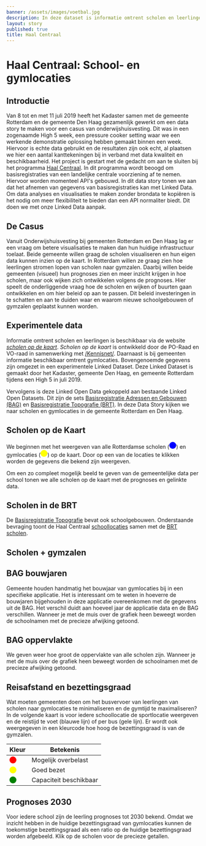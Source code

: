 ```yaml
---
banner: /assets/images/voetbal.jpg
description: In deze dataset is informatie omtrent scholen en leerlingen gecombineerd met informatie over gymlocaties.  Bovengenoemde gegevens zijn omgezet in een experimentele Linked Dataset.  Deze Linked Dataset is gemaakt door het Kadaster, gemeente Den Haag en gemeente Rotterdam tijdens een High 5 in juli 2019.
layout: story
published: true
title: Haal Centraal
---
```


# Haal Centraal: School- en gymlocaties

## Introductie

Van 8 tot en met 11 juli 2019 heeft het Kadaster samen met de gemeente Rotterdam en de gemeente Den Haag gezamenlijk gewerkt om een data story te maken voor een casus van onderwijshuisvesting.  Dit was in een zogenaamde High 5 week, een pressure cooker setting waar we een werkende demonstratie oplossing hebben gemaakt binnen een week.  Hiervoor is echte data gebruikt en de resultaten zijn ook echt, al plaatsen we hier een aantal kanttekeningen bij in verband met data kwaliteit en beschikbaarheid.  Het project is gestart met de gedacht om aan te sluiten bij het programma [Haal Centraal](https://www.vngrealisatie.nl/nieuws/start-programma-haal-centraal).  In dit programma wordt beoogd om basisregistraties van een landelijke centrale voorziening af te nemen.  Hiervoor worden momenteel API's gebouwd.  In dit data story tonen we aan dat het afnemen van gegevens van basisregistraties kan met Linked Data.  Om data analyses en visualisaties te maken zonder brondata te kopiëren is het nodig om meer flexibiliteit te bieden dan een API normaliter biedt.  Dit doen we met onze Linked Data aanpak.

## De Casus

Vanuit Onderwijshuisvesting bij gemeenten Rotterdam en Den Haag lag er een vraag om betere visualisaties te maken dan hun huidige infrastructuur toelaat.  Beide gemeente willen graag de scholen visualiseren en hun eigen data kunnen inzien op de kaart.  In Rotterdam willen ze graag zien hoe leerlingen stromen lopen van scholen naar gymzalen.  Daarbij willen beide gemeenten (visueel) hun prognoses zien en meer inzicht krijgen in hoe scholen, maar ook wijken zich ontwikkelen volgens de prognoses.  Hier speelt de onderliggende vraag hoe de scholen en wijken of buurten gaan ontwikkelen en om hier beleid op aan te passen.  Dit beleid investeringen in te schatten en aan te duiden waar en waarom nieuwe schoolgebouwen of gymzalen geplaatst kunnen worden.

## Experimentele data

Informatie omtrent scholen en leerlingen is beschikbaar via de website [*scholen op de kaart*](https://www.scholenopdekaart.nl).  *Scholen op de kaart* is ontwikkeld door de PO-Raad en VO-raad in samenwerking met [/Kennisnet/](https://www.kennisnet.nl).  Daarnaast is bij gemeenten informatie beschikbaar omtrent gymlocaties.  Bovengenoemde gegevens zijn omgezet in een experimentele Linked Dataset.  Deze Linked Dataset is gemaakt door het Kadaster, gemeente Den Haag, en gemeente Rotterdam tijdens een High 5 in juli 2019.

Vervolgens is deze Linked Open Data gekoppeld aan bestaande Linked Open Datasets.  Dit zijn de sets [Basisregistratie Adressen en Gebouwen (BAG)](https://www.pdok.nl/introductie/-/article/basisregistratie-adressen-en-gebouwen-ba-1) en [Basisregistratie Topografie (BRT)](https://www.pdok.nl/introductie/-/article/basisregistratie-topografie-brt-topnl).  In deze Data Story kijken we naar scholen en gymlocaties in de gemeente Rotterdam en Den Haag.

## Scholen op de Kaart

<p>We beginnen met het weergeven van alle Rotterdamse scholen (<svg height="18" viewBox="0 0 18 18" xmlns="http://www.w3.org/2000/svg"><circle cx="9" cy="9" fill="blue" r="9"></circle></svg>) en gymlocaties (<svg height="18" viewBox="0 0 18 18" xmlns="http://www.w3.org/2000/svg"><circle cx="9" cy="9" fill="yellow" r="9"></circle></svg>) op de kaart.  Door op een van de locaties te klikken worden de gegevens die bekend zijn weergeven.</p>

Om een zo compleet mogelijk beeld te geven van de gemeentelijke data per school tonen we alle scholen op de kaart met de prognoses en gelinkte data.

<query data-config-ref="https://kadaster.triply.cc/haal-centraal/scholen-sportlocaties/queries/label-scholen">
</query>

## Scholen in de BRT

De [Basisregistratie Topografie](https://www.pdok.nl/introductie/-/article/basisregistratie-topografie-brt-topnl) bevat ook schoolgebouwen.  Onderstaande bevraging toont de Haal Centraal [schoollocaties](https://kadaster.triply.cc/haal-centraal/scholen-sportlocaties/browser?resource=https%3A%2F%2Fkadaster.triply.cc%2Fhaal-centraal%2Fscholen-sportlocaties%2Fvocab%2FSchoollocatie) samen met de [BRT scholen](https://www.pdok.nl/datamodel/-/article/basisregistratie-topografie-brt-topnl#School).

<query data-config-ref="https://kadaster.triply.cc/haal-centraal/scholen-sportlocaties/queries/scholen-brt">
</query>

## Scholen + gymzalen

<query data-config-ref="https://kadaster.triply.cc/haal-centraal/scholen-sportlocaties/queries/scholen-gymlocaties-3d">
</query>

## BAG bouwjaren

Gemeente houden handmatig het bouwjaar van gymlocaties bij in een specifieke applicatie. Het is interessant om te weten in hoeverre de bouwjaren bijgehouden in deze applicatie overeenkomen met de gegevens uit de BAG. Het verschil duidt aan hoeveel jaar de applicatie data en de BAG verschillen. Wanneer je met de muis over de grafiek heen beweegt worden de schoolnamen met de precieze afwijking getoond.

<query data-config-ref="https://kadaster.triply.cc/haal-centraal/scholen-sportlocaties/queries/bouwjaar-bag-vs-gemeente">
</query>

## BAG oppervlakte

We geven weer hoe groot de oppervlakte van alle scholen zijn.  Wanneer je met de muis over de grafiek heen beweegt worden de schoolnamen met de precieze afwijking getoond.

<query data-config-ref="https://kadaster.triply.cc/haal-centraal/scholen-sportlocaties/queries/schoolgebouw-oppervlakte">
</query>

## Reisafstand en bezettingsgraad

Wat moeten gemeenten doen om het busvervoer van leerlingen van scholen naar gymlocaties te minimaliseren en de gymtijd te maximaliseren? In de volgende kaart is voor iedere schoollocatie de sportlocatie weergeven en de reistijd te voet (blauwe lijn) of per bus (gele lijn).  Er wordt ook weergegeven in een kleurcode hoe hoog de bezettingsgraad is van de gymzalen.

<table class="txt table" style='width:50%'>
  <thead>
    <tr><th>Kleur</th><th>Betekenis</th></tr>
  </thead>
  <tbody>
    <tr>
      <td>
        <svg height="18" viewBox="0 0 18 18" xmlns="http://www.w3.org/2000/svg">
          <circle cx="9" cy="9" fill="red" r="9">
          </circle>
        </svg>
      </td>
      <td>Mogelijk overbelast</td>
    </tr>
    <tr>
      <td>
        <svg height="18" viewBox="0 0 18 18" xmlns="http://www.w3.org/2000/svg">
          <circle cx="9" cy="9" fill="yellow" r="9">
          </circle>
        </svg>
      </td>
      <td>Goed bezet</td>
    </tr>
    <tr>
      <td>
        <svg height="18" viewBox="0 0 18 18" xmlns="http://www.w3.org/2000/svg">
          <circle cx="9" cy="9" fill="green" r="9">
          </circle>
        </svg>
      </td>
      <td>Capaciteit beschikbaar</td>
    </tr>
  </tbody>
</table>

<query data-config-ref="https://kadaster.triply.cc/haal-centraal/scholen-sportlocaties/queries/schoollocaties-gymlocaties-met-analyse">
</query>

## Prognoses 2030

Voor iedere school zijn de leerling prognoses tot 2030 bekend.  Omdat we inzicht hebben in de huidige bezettingsgraad van gymlocaties kunnen de toekomstige bezettingsgraad als een ratio op de huidige bezettingsgraad worden afgebeeld.  Klik op de scholen voor de precieze
getallen.

<query data-config-ref="https://kadaster.triply.cc/haal-centraal/scholen-sportlocaties/queries/Nieuw-ratio-calc">
</query>

<query data-config-ref="https://kadaster.triply.cc/haal-centraal/scholen-sportlocaties/queries/Aantal-leerlingen-per-jaar">
</query>
